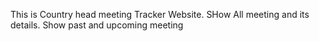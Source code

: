 This is Country head meeting Tracker Website. SHow All meeting and its details. Show past and upcoming meeting

